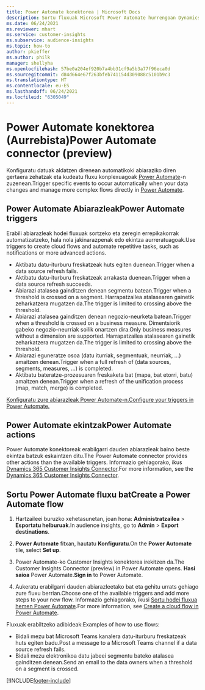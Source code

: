 ```yaml
---
title: Power Automate konektorea | Microsoft Docs
description: Sortu fluxuak Microsoft Power Automate hurrengoan Dynamics 365 Customer Insights.
ms.date: 06/24/2021
ms.reviewer: mhart
ms.service: customer-insights
ms.subservice: audience-insights
ms.topic: how-to
author: pkieffer
ms.author: philk
manager: shellyha
ms.openlocfilehash: 57be0a204ef920b7a4bb31cf9a5b3a77f96eca0d
ms.sourcegitcommit: d84d664e67f263bfeb741154d309088c5101b9c3
ms.translationtype: HT
ms.contentlocale: eu-ES
ms.lasthandoff: 06/24/2021
ms.locfileid: "6305049"
---
```

# <a name="power-automate-connector-preview"></a><span data-ttu-id="7144a-103">Power Automate konektorea (Aurrebista)</span><span class="sxs-lookup"><span data-stu-id="7144a-103">Power Automate connector (preview)</span></span>

<span data-ttu-id="7144a-104">Konfiguratu datuak aldatzen direnean automatikoki abiaraziko diren gertaera zehatzak eta kudeatu fluxu konplexuagoak [Power Automate](https://flow.microsoft.com/)-n zuzenean.</span><span class="sxs-lookup"><span data-stu-id="7144a-104">Trigger specific events to occur automatically when your data changes and manage more complex flows directly in [Power Automate](https://flow.microsoft.com/).</span></span>

## <a name="power-automate-triggers"></a><span data-ttu-id="7144a-105">Power Automate Abiarazleak</span><span class="sxs-lookup"><span data-stu-id="7144a-105">Power Automate triggers</span></span>

<span data-ttu-id="7144a-106">Erabili abiarazleak hodei fluxuak sortzeko eta zeregin errepikakorrak automatizatzeko, hala nola jakinarazpenak edo ekintza aurreratuagoak.</span><span class="sxs-lookup"><span data-stu-id="7144a-106">Use triggers to create cloud flows and automate repetitive tasks, such as notifications or more advanced actions.</span></span> 

- <span data-ttu-id="7144a-107">Aktibatu datu-iturburu freskatzeak huts egiten duenean.</span><span class="sxs-lookup"><span data-stu-id="7144a-107">Trigger when a data source refresh fails.</span></span> 
- <span data-ttu-id="7144a-108">Aktibatu datu-iturburu freskatzeak arrakasta duenean.</span><span class="sxs-lookup"><span data-stu-id="7144a-108">Trigger when a data source refresh succeeds.</span></span>
- <span data-ttu-id="7144a-109">Abiarazi atalasea gainditzen denean segmentu batean.</span><span class="sxs-lookup"><span data-stu-id="7144a-109">Trigger when a threshold is crossed on a segment.</span></span> <span data-ttu-id="7144a-110">Harrapatzailea atalasearen gainetik zeharkatzera mugatzen da.</span><span class="sxs-lookup"><span data-stu-id="7144a-110">The trigger is limited to crossing above the threshold.</span></span>
- <span data-ttu-id="7144a-111">Abiarazi atalasea gainditzen denean negozio-neurketa batean.</span><span class="sxs-lookup"><span data-stu-id="7144a-111">Trigger when a threshold is crossed on a business measure.</span></span> <span data-ttu-id="7144a-112">Dimentsiorik gabeko negozio-neurriak soilik onartzen dira.</span><span class="sxs-lookup"><span data-stu-id="7144a-112">Only business measures without a dimension are supported.</span></span> <span data-ttu-id="7144a-113">Harrapatzailea atalasearen gainetik zeharkatzera mugatzen da.</span><span class="sxs-lookup"><span data-stu-id="7144a-113">The trigger is limited to crossing above the threshold.</span></span>
- <span data-ttu-id="7144a-114">Abiarazi eguneratze osoa (datu iturriak, segmentuak, neurriak, ...) amaitzen denean.</span><span class="sxs-lookup"><span data-stu-id="7144a-114">Trigger when a full refresh of (data sources, segments, measures, ...) is completed.</span></span>
- <span data-ttu-id="7144a-115">Aktibatu bateratze-prozesuaren freskaketa bat (mapa, bat etorri, batu) amaitzen denean.</span><span class="sxs-lookup"><span data-stu-id="7144a-115">Trigger when a refresh of the unification process (map, match, merge) is completed.</span></span>

[<span data-ttu-id="7144a-116">Konfiguratu zure abiarazleak Power Automate-n.</span><span class="sxs-lookup"><span data-stu-id="7144a-116">Configure your triggers in Power Automate.</span></span>](https://flow.microsoft.com/connectors/shared_customerinsights/dynamics-365-customer-insights-connector/)

## <a name="power-automate-actions"></a><span data-ttu-id="7144a-117">Power Automate ekintzak</span><span class="sxs-lookup"><span data-stu-id="7144a-117">Power Automate actions</span></span>

<span data-ttu-id="7144a-118">Power Automate konektoreak erabilgarri dauden abiarazleak baino beste ekintza batzuk eskaintzen ditu.</span><span class="sxs-lookup"><span data-stu-id="7144a-118">The Power Automate connector provides other actions than the available triggers.</span></span> <span data-ttu-id="7144a-119">Informazio gehiagorako, ikus [Dynamics 365 Customer Insights Connector](/connectors/customerinsights/).</span><span class="sxs-lookup"><span data-stu-id="7144a-119">For more information, see the [Dynamics 365 Customer Insights Connector](/connectors/customerinsights/).</span></span>

## <a name="create-a-power-automate-flow"></a><span data-ttu-id="7144a-120">Sortu Power Automate fluxu bat</span><span class="sxs-lookup"><span data-stu-id="7144a-120">Create a Power Automate flow</span></span>

1. <span data-ttu-id="7144a-121">Hartzaileei buruzko xehetasunetan, joan hona: **Administratzailea** > **Esportatu helburuak**.</span><span class="sxs-lookup"><span data-stu-id="7144a-121">In audience insights, go to **Admin** > **Export destinations**.</span></span>

1. <span data-ttu-id="7144a-122">**Power Automate** fitxan, hautatu **Konfiguratu**.</span><span class="sxs-lookup"><span data-stu-id="7144a-122">On the **Power Automate** tile, select **Set up**.</span></span>

1. <span data-ttu-id="7144a-123">Power Automate-ko Customer Insights konektorea irekitzen da.</span><span class="sxs-lookup"><span data-stu-id="7144a-123">The Customer Insights Connector (preview) in Power Automate opens.</span></span> <span data-ttu-id="7144a-124">**Hasi saioa** Power Automate.</span><span class="sxs-lookup"><span data-stu-id="7144a-124">**Sign in** to Power Automate.</span></span>

1. <span data-ttu-id="7144a-125">Aukeratu erabilgarri dauden abiarazleetako bat eta gehitu urrats gehiago zure fluxu berrian.</span><span class="sxs-lookup"><span data-stu-id="7144a-125">Choose one of the available triggers and add more steps to your new flow.</span></span> <span data-ttu-id="7144a-126">Informazio gehiagorako, ikusi [Sortu hodei fluxua hemen Power Automate](/power-automate/get-started-logic-flow).</span><span class="sxs-lookup"><span data-stu-id="7144a-126">For more information, see [Create a cloud flow in Power Automate](/power-automate/get-started-logic-flow).</span></span>

<span data-ttu-id="7144a-127">Fluxuak erabiltzeko adibideak:</span><span class="sxs-lookup"><span data-stu-id="7144a-127">Examples of how to use flows:</span></span> 
- <span data-ttu-id="7144a-128">Bidali mezu bat Microsoft Teams kanalera datu-iturburu freskatzeak huts egiten badu.</span><span class="sxs-lookup"><span data-stu-id="7144a-128">Post a message to a Microsoft Teams channel if a data source refresh fails.</span></span> 
- <span data-ttu-id="7144a-129">Bidali mezu elektronikoa datu jabeei segmentu bateko atalasea gainditzen denean.</span><span class="sxs-lookup"><span data-stu-id="7144a-129">Send an email to the data owners when a threshold on a segment is crossed.</span></span>



[!INCLUDE[footer-include](../includes/footer-banner.md)]
